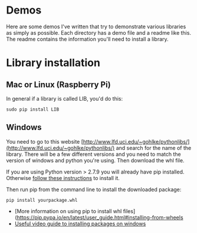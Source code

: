 # Demos

Here are some demos I've written that try to demonstrate various libraries as
simply as possible. Each directory has a demo file and a readme like this. The
readme contains the information you'll need to install a library.

# Library installation

## Mac or Linux (Raspberry Pi)

In general if a library is called LIB, you'd do this:

    sudo pip install LIB

## Windows

You need to go to this website
[http://www.lfd.uci.edu/~gohlke/pythonlibs/](http://www.lfd.uci.edu/~gohlke/pythonlibs/)
and search for the name of the library. There will be a few different versions
and you need to match the version of windows and python you're using. Then
download the whl file.

If you are using Python version > 2.7.9 you will already have pip installed.
Otherwise [follow these
instructions](https://pip.pypa.io/en/latest/installing.html) to install it.

Then run pip from the command line to install the downloaded package:

    pip install yourpackage.whl

* [More information on using pip to install whl files](https://pip.pypa.io/en/latest/user_guide.html#installing-from-wheels
* [Useful video guide to installing packages on windows](https://www.youtube.com/watch?v=jnpC_Ib_lbc)


